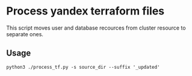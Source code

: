 # Process yandex terraform files

This script moves user and database recources from cluster resource to separate ones.

## Usage
```
python3 ./process_tf.py -s source_dir --suffix '_updated'
```
